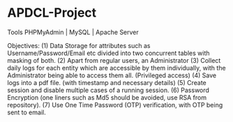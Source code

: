# APDCL-Project

Tools
PHPMyAdmin | MySQL | Apache Server

Objectives:
(1) Data Storage for attributes such as Username/Password/Email etc divided into two concurrent tables with masking of both.
(2) Apart from regular users, an Administrator
(3) Collect daily logs for each entity which are accessible by them individually, with the Administrator being able to access them all. (Privileged access)
(4) Save logs into a pdf file. (with timestamp and necessary details)
(5) Create session and disable multiple cases of a running session. 
(6) Password Encryption (one liners such as Md5 should be avoided, use RSA from repository).
(7) Use One Time Password (OTP) verification, with OTP being sent to email.
